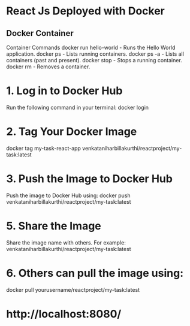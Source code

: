 # React Js  Deployed with Docker

## Docker Container
Container Commands
docker run hello-world - Runs the Hello World application.
docker ps - Lists running containers.
docker ps -a - Lists all containers (past and present).
docker stop - Stops a running container.
docker rm - Removes a container.

# 1. Log in to Docker Hub
Run the following command in your terminal:
docker login

# 2. Tag Your Docker Image
docker tag my-task-react-app venkataniharbillakurthi/reactproject/my-task:latest

# 3. Push the Image to Docker Hub
Push the image to Docker Hub using:
docker push venkataniharbillakurthi/reactproject/my-task:latest
# 5. Share the Image
Share the image name with others. For example:
venkataniharbillakurthi/reactproject/my-task:latest
# 6. Others can pull the image using:
docker pull yourusername/reactproject/my-task:latest

# http://localhost:8080/


